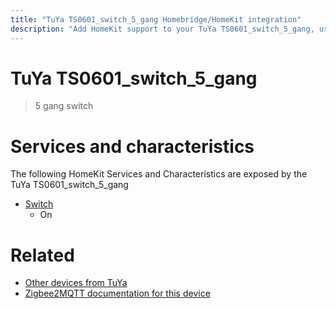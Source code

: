 ```yaml
---
title: "TuYa TS0601_switch_5_gang Homebridge/HomeKit integration"
description: "Add HomeKit support to your TuYa TS0601_switch_5_gang, using Homebridge, Zigbee2MQTT and homebridge-z2m."
---
```

<!---
This file has been GENERATED using src/docgen/docgen.ts
DO NOT EDIT THIS FILE MANUALLY!
-->
# TuYa TS0601_switch_5_gang
> 5 gang switch


# Services and characteristics
The following HomeKit Services and Characteristics are exposed by
the TuYa TS0601_switch_5_gang

* [Switch](../../switch.md)
  * On


# Related
* [Other devices from TuYa](../index.md#tuya)
* [Zigbee2MQTT documentation for this device](https://www.zigbee2mqtt.io/devices/TS0601_switch_5_gang.html)